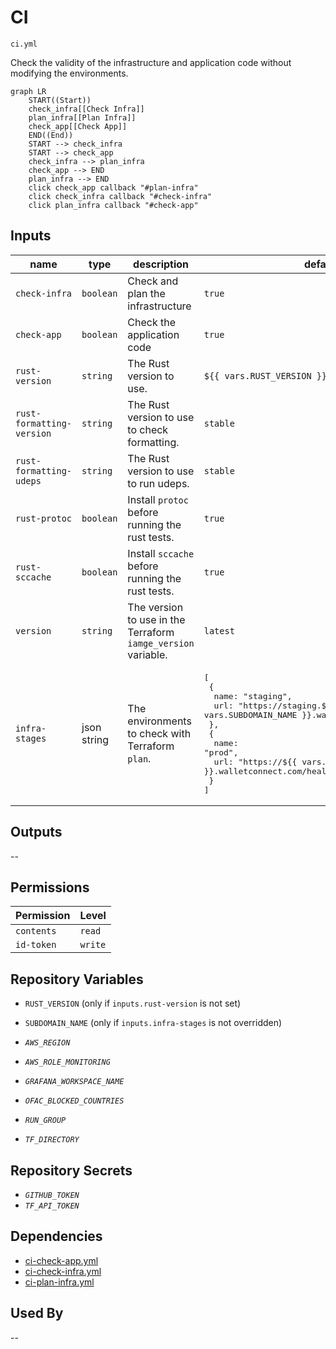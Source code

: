 # CI

`ci.yml`

Check the validity of the infrastructure and application code without modifying the environments.

```mermaid
graph LR
    START((Start))
    check_infra[[Check Infra]]
    plan_infra[[Plan Infra]]
    check_app[[Check App]]
    END((End))
    START --> check_infra
    START --> check_app
    check_infra --> plan_infra
    check_app --> END
    plan_infra --> END
    click check_app callback "#plan-infra"
    click check_infra callback "#check-infra"
    click plan_infra callback "#check-app"
```

## Inputs

| name                      | type        | description                                                   | default                                                                                                                                                                                                                                                                                                 |
|---------------------------|-------------|---------------------------------------------------------------|---------------------------------------------------------------------------------------------------------------------------------------------------------------------------------------------------------------------------------------------------------------------------------------------------------|
| `check-infra`             | `boolean`   | Check and plan the infrastructure                             | `true`                                                                                                                                                                                                                                                                                                  |
| `check-app`               | `boolean`   | Check the application code                                    | `true`                                                                                                                                                                                                                                                                                                  |
| `rust-version`            | `string`    | The Rust version to use.                                      | `${{ vars.RUST_VERSION }}`                                                                                                                                                                                                                                                                              |
| `rust-formatting-version` | `string`    | The Rust version to use to check formatting.                  | `stable`
| `rust-formatting-udeps` | `string`    | The Rust version to use to run udeps.                  | `stable`                                                                                                                                                                                                                                                                                               |
| `rust-protoc`             | `boolean`   | Install `protoc` before running the rust tests.               | `true`                                                                                                                                                                                                                                                                                                  |
| `rust-sccache`            | `boolean`   | Install `sccache` before running the rust tests.              | `true`                                                                                                                                                                                                                                                                                                  |
| `version`                 | `string`    | The version to use in the Terraform `iamge_version` variable. | `latest`                                                                                                                                                                                                                                                                                                |
| `infra-stages`            | json string | The environments to check with Terraform `plan`.              | <pre>[<br>&emsp;{<br>&emsp;&emsp;name: "staging",<br>&emsp;&emsp;url: "https://staging.${{ vars.SUBDOMAIN_NAME }}.walletconnect.com/health"<br>&emsp;},<br>&emsp;{<br>&emsp;&emsp;name: "prod",<br>&emsp;&emsp;url: "https://${{ vars.SUBDOMAIN_NAME }}.walletconnect.com/health"<br>&emsp;}<br>]</pre> |

## Outputs

--

## Permissions

| Permission | Level   |
|------------|---------|
| `contents` | `read`  |
| `id-token` | `write` |

## Repository Variables

- `RUST_VERSION` (only if `inputs.rust-version` is not set)
- `SUBDOMAIN_NAME` (only if `inputs.infra-stages` is not overridden)

- _`AWS_REGION`_
- _`AWS_ROLE_MONITORING`_
- _`GRAFANA_WORKSPACE_NAME`_
- _`OFAC_BLOCKED_COUNTRIES`_
- _`RUN_GROUP`_
- _`TF_DIRECTORY`_

## Repository Secrets

- _`GITHUB_TOKEN`_
- _`TF_API_TOKEN`_

## Dependencies

- [ci-check-app.yml](#app---check)
- [ci-check-infra.yml](#infra---check)
- [ci-plan-infra.yml](#infra---plan)

## Used By

--
